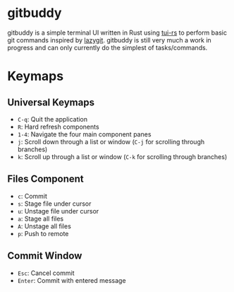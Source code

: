 # gitbuddy
gitbuddy is a simple terminal UI written in Rust using [tui-rs](https://github.com/fdehau/tui-rs) to perform basic git commands inspired by [lazygit](https://github.com/jesseduffield/lazygit). gitbuddy is still very much a work in progress and can only currently do the simplest of tasks/commands.

# Keymaps
## Universal Keymaps
* `C-q`:  Quit the application
* `R`:  Hard refresh components
* `1-4`:  Navigate the four main component panes
* `j`: Scroll down through a list or window (`C-j` for scrolling through branches)
* `k`: Scroll up through a list or window (`C-k` for scrolling through branches)

## Files Component
* `c`: Commit
* `s`: Stage file under cursor
* `u`: Unstage file under cursor
* `a`: Stage all files
* `A`: Unstage all files
* `p`: Push to remote

## Commit Window
* `Esc`: Cancel commit
* `Enter`: Commit with entered message
